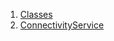 

1. [Classes](services_third_party_service_connectivity_service/services_third_party_service_connectivity_service-library.html#classes)
2. [ConnectivityService](services_third_party_service_connectivity_service/ConnectivityService-class.html)
